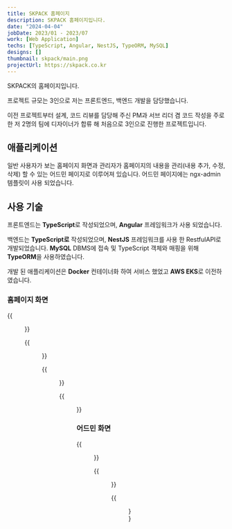 ```yaml
---
title: SKPACK 홈페이지
description: SKPACK 홈페이지입니다.
date: "2024-04-04"
jobDate: 2023/01 - 2023/07
work: [Web Application]
techs: [TypeScript, Angular, NestJS, TypeORM, MySQL]
designs: []
thumbnail: skpack/main.png
projectUrl: https://skpack.co.kr
---
```


SKPACK의 홈페이지입니다.

프로젝트 규모는 3인으로 저는 프론트엔드, 백엔드 개발을 담당했습니다.

이전 프로젝트부터 설계, 코드 리뷰를 담당해 주신 PM과 서브 리더 겸 코드 작성을 주로 한 저 2명의 팀에 디자이너가 합류 해 처음으로 3인으로 진행한 프로젝트입니다.

## 애플리케이션

일반 사용자가 보는 홈페이지 화면과 관리자가 홈페이지의 내용을 관리(내용 추가, 수정, 삭제) 할 수 있는 어드민 페이지로 이루어져 있습니다.
어드민 페이지에는 ngx-admin 템플릿이 사용 되었습니다.

## 사용 기술

프론트엔드는 **TypeScript**로 작성되었으며, **Angular** 프레임워크가 사용 되었습니다.

백엔드는 **TypeScript로** 작성되었으며, **NestJS** 프레임워크를 사용 한 RestfulAPI로 개발되었습니다. 
**MySQL** DBMS에 접속 및 TypeScript 객체와 매핑을 위해 **TypeORM**을 사용하였습니다.

개발 된 애플리케이션은 **Docker** 컨테이너화 하여 서비스 했었고 **AWS EKS**로 이전하였습니다.

### 홈페이지 화면

{{<figure src="main2.png" caption="메인 화면 중 일부">}}

{{<figure src="products.png" caption="제품 소개 화면">}}

{{<figure src="media.png" caption="제품 동영상 화면">}}

{{<figure src="notice.png" caption="공지사항 화면">}}

### 어드민 화면

{{<figure src="admin_login.png" caption="로그인 화면">}}

{{<figure src="admin_nav.png" caption="메뉴 화면">}}

{{<figure src="admin_product.png" caption="제품 화면">}}
